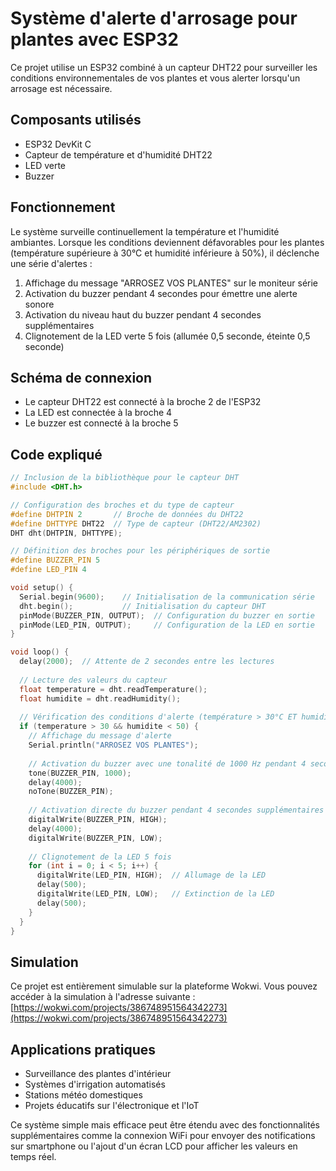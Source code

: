 # Système d'alerte d'arrosage pour plantes avec ESP32

Ce projet utilise un ESP32 combiné à un capteur DHT22 pour surveiller les conditions environnementales de vos plantes et vous alerter lorsqu'un arrosage est nécessaire.

## Composants utilisés
- ESP32 DevKit C
- Capteur de température et d'humidité DHT22
- LED verte
- Buzzer

## Fonctionnement

Le système surveille continuellement la température et l'humidité ambiantes. Lorsque les conditions deviennent défavorables pour les plantes (température supérieure à 30°C et humidité inférieure à 50%), il déclenche une série d'alertes :

1. Affichage du message "ARROSEZ VOS PLANTES" sur le moniteur série
2. Activation du buzzer pendant 4 secondes pour émettre une alerte sonore
3. Activation du niveau haut du buzzer pendant 4 secondes supplémentaires
4. Clignotement de la LED verte 5 fois (allumée 0,5 seconde, éteinte 0,5 seconde)

## Schéma de connexion
- Le capteur DHT22 est connecté à la broche 2 de l'ESP32
- La LED est connectée à la broche 4
- Le buzzer est connecté à la broche 5

## Code expliqué

```cpp
// Inclusion de la bibliothèque pour le capteur DHT
#include <DHT.h>

// Configuration des broches et du type de capteur
#define DHTPIN 2       // Broche de données du DHT22
#define DHTTYPE DHT22  // Type de capteur (DHT22/AM2302)
DHT dht(DHTPIN, DHTTYPE);

// Définition des broches pour les périphériques de sortie
#define BUZZER_PIN 5
#define LED_PIN 4

void setup() {
  Serial.begin(9600);    // Initialisation de la communication série
  dht.begin();           // Initialisation du capteur DHT
  pinMode(BUZZER_PIN, OUTPUT);  // Configuration du buzzer en sortie
  pinMode(LED_PIN, OUTPUT);     // Configuration de la LED en sortie
}

void loop() {
  delay(2000);  // Attente de 2 secondes entre les lectures
  
  // Lecture des valeurs du capteur
  float temperature = dht.readTemperature();
  float humidite = dht.readHumidity();
  
  // Vérification des conditions d'alerte (température > 30°C ET humidité < 50%)
  if (temperature > 30 && humidite < 50) {
    // Affichage du message d'alerte
    Serial.println("ARROSEZ VOS PLANTES");
    
    // Activation du buzzer avec une tonalité de 1000 Hz pendant 4 secondes
    tone(BUZZER_PIN, 1000);
    delay(4000);
    noTone(BUZZER_PIN);
    
    // Activation directe du buzzer pendant 4 secondes supplémentaires
    digitalWrite(BUZZER_PIN, HIGH);
    delay(4000);
    digitalWrite(BUZZER_PIN, LOW);
    
    // Clignotement de la LED 5 fois
    for (int i = 0; i < 5; i++) {
      digitalWrite(LED_PIN, HIGH);  // Allumage de la LED
      delay(500);
      digitalWrite(LED_PIN, LOW);   // Extinction de la LED
      delay(500);
    }
  }
}
```

## Simulation
Ce projet est entièrement simulable sur la plateforme Wokwi. Vous pouvez accéder à la simulation à l'adresse suivante : [https://wokwi.com/projects/386748951564342273](https://wokwi.com/projects/386748951564342273)

## Applications pratiques
- Surveillance des plantes d'intérieur
- Systèmes d'irrigation automatisés
- Stations météo domestiques
- Projets éducatifs sur l'électronique et l'IoT

Ce système simple mais efficace peut être étendu avec des fonctionnalités supplémentaires comme la connexion WiFi pour envoyer des notifications sur smartphone ou l'ajout d'un écran LCD pour afficher les valeurs en temps réel.